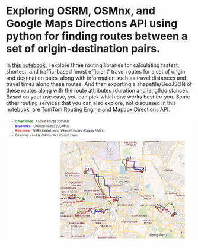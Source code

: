 # Exploring OSRM, OSMnx, and Google Maps Directions API using python for finding routes between a set of origin-destination pairs.

In [this notebook](https://github.com/rajesvariparasa/spatial-routing-libraries-and-services/blob/main/Routing_Libraries_Services.ipynb), I explore three routing libraries for calculating fastest, shortest, and traffic-based 'most efficient' travel routes for a set of origin and destination pairs, along with information such as travel distances and travel times along these routes. And then exporting a shapefile/GeoJSON of these routes along with the route attributes (duration and length/distance). Based on your use case, you can pick which one works best for you. Some other routing services that you can also explore, not discussed in this notebook, are TomTom Routing Engine and Mapbox Directions API. 

<img src = https://github.com/rajesvariparasa/spatial-routing-libraries-and-services/blob/main/routes1.PNG>
